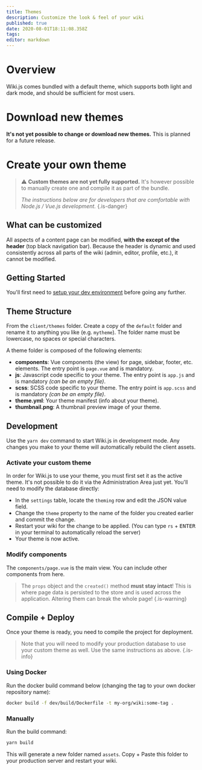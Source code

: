```yaml
---
title: Themes
description: Customize the look & feel of your wiki
published: true
date: 2020-08-01T18:11:08.358Z
tags: 
editor: markdown
---
```


# Overview

Wiki.js comes bundled with a default theme, which supports both light and dark mode, and should be sufficient for most users.

# Download new themes

**It's not yet possible to change or download new themes.** This is planned for a future release.

# Create your own theme

> :warning: **Custom themes are not yet fully supported.** It's however possible to manually create one and compile it as part of the bundle.
>
> *The instructions below are for developers that are comfortable with Node.js / Vue.js development.*
{.is-danger}

## What can be customized

All aspects of a content page can be modified, **with the except of the header** (top black navigation bar). Because the header is dynamic and used consistently across all parts of the wiki (admin, editor, profile, etc.), it cannot be modified.

## Getting Started

You'll first need to [setup your dev environment](/dev) before going any further.

## Theme Structure

From the `client/themes` folder. Create a copy of the `default` folder and rename it to anything you like (e.g. `mytheme`). The folder name must be lowercase, no spaces or special characters.

A theme folder is composed of the following elements:

- **components**: Vue components (the view) for page, sidebar, footer, etc. elements. The entry point is `page.vue` and is mandatory.
- **js**: Javascript code specific to your theme. The entry point is `app.js` and is mandatory *(can be an empty file)*.
- **scss**: SCSS code specific to your theme. The entry point is `app.scss` and is mandatory *(can be an empty file)*.
- **theme.yml**: Your theme manifest (info about your theme).
- **thumbnail.png**: A thumbnail preview image of your theme.

## Development

Use the `yarn dev` command to start Wiki.js in development mode. Any changes you make to your theme will automatically rebuild the client assets.

### Activate your custom theme

In order for Wiki.js to use your theme, you must first set it as the active theme. It's not possible to do it via the Administration Area just yet. You'll need to modify the database directly:

- In the `settings` table, locate the `theming` row and edit the JSON value field.
- Change the `theme` property to the name of the folder you created earlier and commit the change.
- Restart your wiki for the change to be applied. (You can type `rs` + <kbd>ENTER</kbd> in your terminal to automatically reload the server)
- Your theme is now active.

### Modify components

The `components/page.vue` is the main view. You can include other components from here.

> The `props` object and the `created()` method **must stay intact**! This is where page data is persisted to the store and is used across the application. Altering them can break the whole page!
{.is-warning}

## Compile + Deploy

Once your theme is ready, you need to compile the project for deployment.

> Note that you will need to modify your production database to use your custom theme as well. Use the same instructions as above.
{.is-info}

### Using Docker

Run the docker build command below (changing the tag to your own docker repository name):

```bash
docker build -f dev/build/Dockerfile -t my-org/wiki:some-tag .
```

### Manually

Run the build command:
```bash
yarn build
```

This will generate a new folder named `assets`. Copy + Paste this folder to your production server and restart your wiki.
